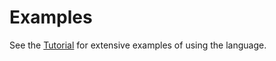 # Examples

See the [Tutorial](/docs/tutorial/welcome) for extensive examples of using the language.
